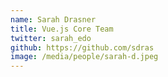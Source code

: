 ```yaml
---
name: Sarah Drasner
title: Vue.js Core Team
twitter: sarah_edo
github: https://github.com/sdras
image: /media/people/sarah-d.jpeg
---
```

